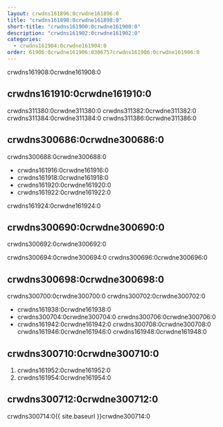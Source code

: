 ```yaml
---
layout: crwdns161896:0crwdne161896:0
title: "crwdns161898:0crwdne161898:0"
short-title: "crwdns161900:0crwdne161900:0"
description: "crwdns161902:0crwdne161902:0"
categories:
  - crwdns161904:0crwdne161904:0
order: 61906:0crwdne161906:0306757crwdns161906:0crwdne161906:0
---
```


crwdns161908:0crwdne161908:0

## crwdns161910:0crwdne161910:0

crwdns311380:0crwdne311380:0 crwdns311382:0crwdne311382:0 crwdns311384:0crwdne311384:0 crwdns311386:0crwdne311386:0

## crwdns300686:0crwdne300686:0

crwdns300688:0crwdne300688:0

- crwdns161916:0crwdne161916:0
- crwdns161918:0crwdne161918:0
- crwdns161920:0crwdne161920:0
- crwdns161922:0crwdne161922:0

crwdns161924:0crwdne161924:0

## crwdns300690:0crwdne300690:0

crwdns300692:0crwdne300692:0

crwdns300694:0crwdne300694:0 crwdns300696:0crwdne300696:0

## crwdns300698:0crwdne300698:0

crwdns300700:0crwdne300700:0 crwdns300702:0crwdne300702:0

- crwdns161938:0crwdne161938:0
- crwdns300704:0crwdne300704:0 crwdns300706:0crwdne300706:0
- crwdns161942:0crwdne161942:0 crwdns300708:0crwdne300708:0 crwdns161946:0crwdne161946:0 crwdns161948:0crwdne161948:0

## crwdns300710:0crwdne300710:0

1. crwdns161952:0crwdne161952:0
2. crwdns161954:0crwdne161954:0

## crwdns300712:0crwdne300712:0

crwdns300714:0{{ site.baseurl }}crwdne300714:0